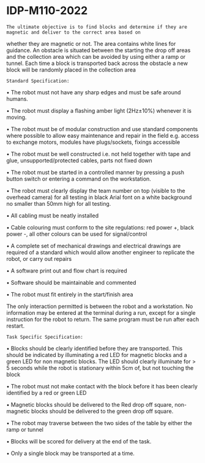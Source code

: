 # IDP-M110-2022

    The ultimate objective is to find blocks and determine if they are magnetic and deliver to the correct area based on
whether they are magnetic or not. The area contains white lines for guidance. An obstacle is situated between the
starting the drop off areas and the collection area which can be avoided by using either a ramp or tunnel. Each time
a block is transported back across the obstacle a new block will be randomly placed in the collection area




    Standard Specification:

• The robot must not have any sharp edges and must be safe around humans.

• The robot must display a flashing amber light (2Hz±10%) whenever it is moving.

• The robot must be of modular construction and use standard components where possible to allow easy
maintenance and repair in the field e.g. access to exchange motors, modules have plugs/sockets, fixings
accessible

• The robot must be well constructed i.e. not held together with tape and glue, unsupported/protected cables,
parts not fixed down

• The robot must be started in a controlled manner by pressing a push button switch or entering a command
on the workstation.

• The robot must clearly display the team number on top (visible to the overhead camera) for all testing in
black Arial font on a white background no smaller than 50mm high for all testing.

• All cabling must be neatly installed

• Cable colouring must conform to the site regulations: red power +, black power -, all other colours can be
used for signal/control

• A complete set of mechanical drawings and electrical drawings are required of a standard which would allow
another engineer to replicate the robot, or carry out repairs

• A software print out and flow chart is required

• Software should be maintainable and commented

• The robot must fit entirely in the start/finish area

The only interaction permitted is between the robot and a workstation. No information may be entered at the
terminal during a run, except for a single instruction for the robot to return. The same program must be run
after each restart.

    Task Specific Specification:

• Blocks should be clearly identified before they are transported. This should be indicated by illuminating a red
LED for magnetic blocks and a green LED for non magnetic blocks. The LED should clearly illuminate for > 5
seconds while the robot is stationary within 5cm of, but not touching the block

• The robot must not make contact with the block before it has been clearly identified by a red or green LED

• Magnetic blocks should be delivered to the Red drop off square, non-magnetic blocks should be delivered to
the green drop off square.

• The robot may traverse between the two sides of the table by either the ramp or tunnel

• Blocks will be scored for delivery at the end of the task.

• Only a single block may be transported at a time.

